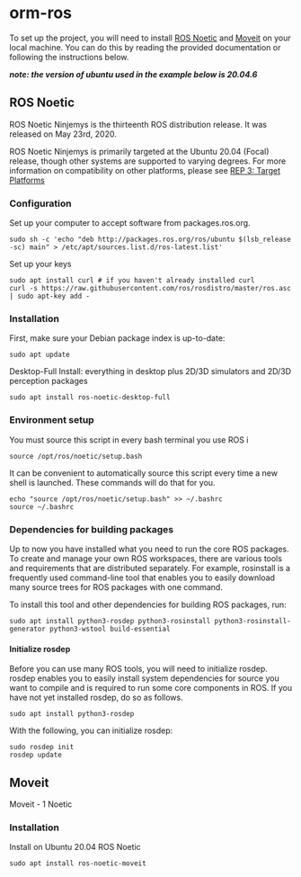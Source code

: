 # orm-ros

To set up the project, you will need to install [ROS Noetic](http://wiki.ros.org/noetic) and [Moveit](https://moveit.ros.org/install/) on your local machine. You can do this by reading the provided documentation or following the instructions below.

***note: the version of ubuntu used in the example below is 20.04.6***

## ROS Noetic

ROS Noetic Ninjemys is the thirteenth ROS distribution release. It was released on May 23rd, 2020.

ROS Noetic Ninjemys is primarily targeted at the Ubuntu 20.04 (Focal) release, though other systems are supported to varying degrees. For more information on compatibility on other platforms, please see [REP 3: Target Platforms](https://www.ros.org/reps/rep-0003.html)

###  Configuration

Set up your computer to accept software from packages.ros.org.
```
sudo sh -c 'echo "deb http://packages.ros.org/ros/ubuntu $(lsb_release -sc) main" > /etc/apt/sources.list.d/ros-latest.list'
```

Set up your keys
```
sudo apt install curl # if you haven't already installed curl
curl -s https://raw.githubusercontent.com/ros/rosdistro/master/ros.asc | sudo apt-key add -
```

### Installation

First, make sure your Debian package index is up-to-date:
```
sudo apt update
```

Desktop-Full Install: everything in desktop plus 2D/3D simulators and 2D/3D perception packages
```
sudo apt install ros-noetic-desktop-full
```

### Environment setup

You must source this script in every bash terminal you use ROS i
```
source /opt/ros/noetic/setup.bash
```

It can be convenient to automatically source this script every time a new shell is launched. These commands will do that for you.
```
echo "source /opt/ros/noetic/setup.bash" >> ~/.bashrc
source ~/.bashrc
```

### Dependencies for building packages

Up to now you have installed what you need to run the core ROS packages. To create and manage your own ROS workspaces, there are various tools and requirements that are distributed separately. For example, rosinstall is a frequently used command-line tool that enables you to easily download many source trees for ROS packages with one command.

To install this tool and other dependencies for building ROS packages, run:

```
sudo apt install python3-rosdep python3-rosinstall python3-rosinstall-generator python3-wstool build-essential
```

#### Initialize rosdep
Before you can use many ROS tools, you will need to initialize rosdep. rosdep enables you to easily install system dependencies for source you want to compile and is required to run some core components in ROS. If you have not yet installed rosdep, do so as follows.

```
sudo apt install python3-rosdep
```

With the following, you can initialize rosdep:
```
sudo rosdep init
rosdep update
```

## Moveit
Moveit - 1 Noetic

### Installation

Install on Ubuntu 20.04 ROS Noetic
```
sudo apt install ros-noetic-moveit
```
